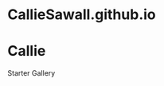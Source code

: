 # CallieSawall.github.io
<h1>Callie</h1>

<p><a href- "/BasicWebDev/StarterGallery.html" target-"blank">Starter Gallery</a></p>
